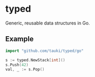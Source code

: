 # typed

Generic, reusable data structures in Go.

## Example

```go
import "github.com/tauki/typed/go"

s := typed.NewStack[int]()
s.Push(42)
val, _ := s.Pop()
```
